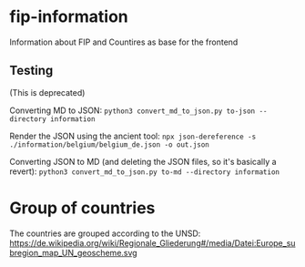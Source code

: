 # fip-information

Information about FIP and Countires as base for the frontend

## Testing

(This is deprecated)

Converting MD to JSON:
`python3 convert_md_to_json.py to-json --directory information`

Render the JSON using the ancient tool:
`npx json-dereference -s ./information/belgium/belgium_de.json -o out.json`

Converting JSON to MD (and deleting the JSON files, so it's basically a revert):
`python3 convert_md_to_json.py to-md --directory information`

# Group of countries

The countries are grouped according to the UNSD:
https://de.wikipedia.org/wiki/Regionale_Gliederung#/media/Datei:Europe_subregion_map_UN_geoscheme.svg
